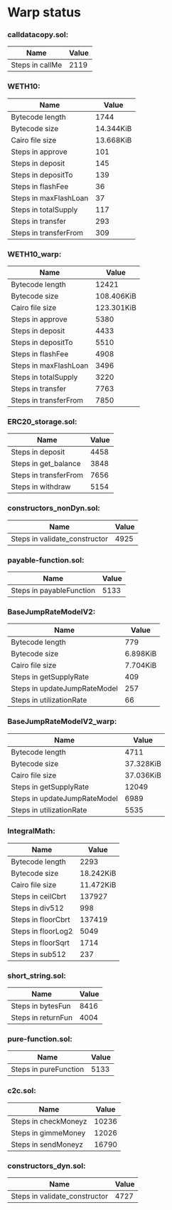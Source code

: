 # Warp status
### calldatacopy.sol:
| Name | Value |
| ----------- | ----------- |
| Steps in callMe | 2119 |
### WETH10:
| Name | Value |
| ----------- | ----------- |
| Bytecode length | 1744 |
| Bytecode size | 14.344KiB |
| Cairo file size | 13.668KiB |
| Steps in approve | 101 |
| Steps in deposit | 145 |
| Steps in depositTo | 139 |
| Steps in flashFee | 36 |
| Steps in maxFlashLoan | 37 |
| Steps in totalSupply | 117 |
| Steps in transfer | 293 |
| Steps in transferFrom | 309 |
### WETH10_warp:
| Name | Value |
| ----------- | ----------- |
| Bytecode length | 12421 |
| Bytecode size | 108.406KiB |
| Cairo file size | 123.301KiB |
| Steps in approve | 5380 |
| Steps in deposit | 4433 |
| Steps in depositTo | 5510 |
| Steps in flashFee | 4908 |
| Steps in maxFlashLoan | 3496 |
| Steps in totalSupply | 3220 |
| Steps in transfer | 7763 |
| Steps in transferFrom | 7850 |
### ERC20_storage.sol:
| Name | Value |
| ----------- | ----------- |
| Steps in deposit | 4458 |
| Steps in get_balance | 3848 |
| Steps in transferFrom | 7656 |
| Steps in withdraw | 5154 |
### constructors_nonDyn.sol:
| Name | Value |
| ----------- | ----------- |
| Steps in validate_constructor | 4925 |
### payable-function.sol:
| Name | Value |
| ----------- | ----------- |
| Steps in payableFunction | 5133 |
### BaseJumpRateModelV2:
| Name | Value |
| ----------- | ----------- |
| Bytecode length | 779 |
| Bytecode size | 6.898KiB |
| Cairo file size | 7.704KiB |
| Steps in getSupplyRate | 409 |
| Steps in updateJumpRateModel | 257 |
| Steps in utilizationRate | 66 |
### BaseJumpRateModelV2_warp:
| Name | Value |
| ----------- | ----------- |
| Bytecode length | 4711 |
| Bytecode size | 37.328KiB |
| Cairo file size | 37.036KiB |
| Steps in getSupplyRate | 12049 |
| Steps in updateJumpRateModel | 6989 |
| Steps in utilizationRate | 5535 |
### IntegralMath:
| Name | Value |
| ----------- | ----------- |
| Bytecode length | 2293 |
| Bytecode size | 18.242KiB |
| Cairo file size | 11.472KiB |
| Steps in ceilCbrt | 137927 |
| Steps in div512 | 998 |
| Steps in floorCbrt | 137419 |
| Steps in floorLog2 | 5049 |
| Steps in floorSqrt | 1714 |
| Steps in sub512 | 237 |
### short_string.sol:
| Name | Value |
| ----------- | ----------- |
| Steps in bytesFun | 8416 |
| Steps in returnFun | 4004 |
### pure-function.sol:
| Name | Value |
| ----------- | ----------- |
| Steps in pureFunction | 5133 |
### c2c.sol:
| Name | Value |
| ----------- | ----------- |
| Steps in checkMoneyz | 10236 |
| Steps in gimmeMoney | 12026 |
| Steps in sendMoneyz | 16790 |
### constructors_dyn.sol:
| Name | Value |
| ----------- | ----------- |
| Steps in validate_constructor | 4727 |
